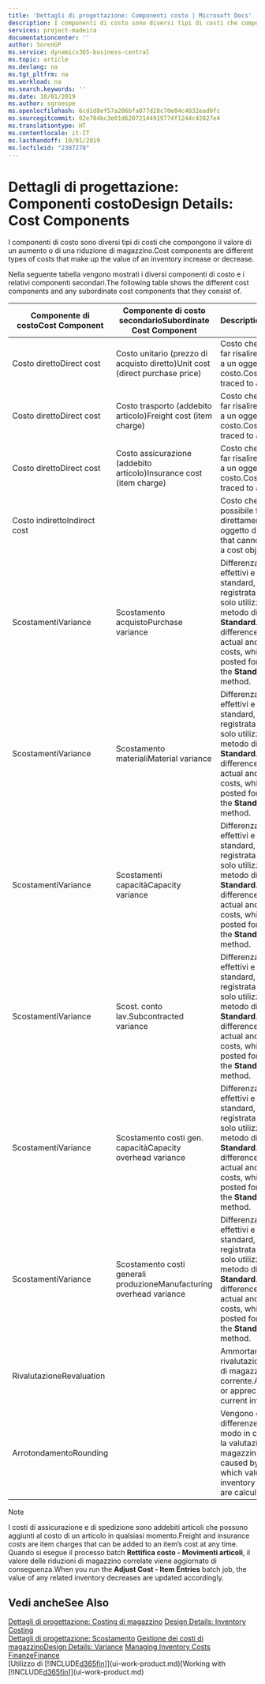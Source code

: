 ```yaml
---
title: 'Dettagli di progettazione: Componenti costo | Microsoft Docs'
description: I componenti di costo sono diversi tipi di costi che compongono il valore di un aumento o di una riduzione di magazzino.
services: project-madeira
documentationcenter: ''
author: SorenGP
ms.service: dynamics365-business-central
ms.topic: article
ms.devlang: na
ms.tgt_pltfrm: na
ms.workload: na
ms.search.keywords: ''
ms.date: 10/01/2019
ms.author: sgroespe
ms.openlocfilehash: 6cd1d8ef57a206bfa077d28c70e04c4032ead0fc
ms.sourcegitcommit: 02e704bc3e01d62072144919774f1244c42827e4
ms.translationtype: HT
ms.contentlocale: it-IT
ms.lasthandoff: 10/01/2019
ms.locfileid: "2307278"
---
```

# <a name="design-details-cost-components"></a><span data-ttu-id="5b7ea-103">Dettagli di progettazione: Componenti costo</span><span class="sxs-lookup"><span data-stu-id="5b7ea-103">Design Details: Cost Components</span></span>
<span data-ttu-id="5b7ea-104">I componenti di costo sono diversi tipi di costi che compongono il valore di un aumento o di una riduzione di magazzino.</span><span class="sxs-lookup"><span data-stu-id="5b7ea-104">Cost components are different types of costs that make up the value of an inventory increase or decrease.</span></span>  

 <span data-ttu-id="5b7ea-105">Nella seguente tabella vengono mostrati i diversi componenti di costo e i relativi componenti secondari.</span><span class="sxs-lookup"><span data-stu-id="5b7ea-105">The following table shows the different cost components and any subordinate cost components that they consist of.</span></span>  

|<span data-ttu-id="5b7ea-106">Componente di costo</span><span class="sxs-lookup"><span data-stu-id="5b7ea-106">Cost Component</span></span>|<span data-ttu-id="5b7ea-107">Componente di costo secondario</span><span class="sxs-lookup"><span data-stu-id="5b7ea-107">Subordinate Cost Component</span></span>|<span data-ttu-id="5b7ea-108">Description</span><span class="sxs-lookup"><span data-stu-id="5b7ea-108">Description</span></span>|  
|--------------------|--------------------------------|---------------------------------------|  
|<span data-ttu-id="5b7ea-109">Costo diretto</span><span class="sxs-lookup"><span data-stu-id="5b7ea-109">Direct cost</span></span>|<span data-ttu-id="5b7ea-110">Costo unitario (prezzo di acquisto diretto)</span><span class="sxs-lookup"><span data-stu-id="5b7ea-110">Unit cost (direct purchase price)</span></span>|<span data-ttu-id="5b7ea-111">Costo che è possibile far risalire direttamente a un oggetto di costo.</span><span class="sxs-lookup"><span data-stu-id="5b7ea-111">Cost that can be traced to a cost object.</span></span>|  
|<span data-ttu-id="5b7ea-112">Costo diretto</span><span class="sxs-lookup"><span data-stu-id="5b7ea-112">Direct cost</span></span>|<span data-ttu-id="5b7ea-113">Costo trasporto (addebito articolo)</span><span class="sxs-lookup"><span data-stu-id="5b7ea-113">Freight cost (item charge)</span></span>|<span data-ttu-id="5b7ea-114">Costo che è possibile far risalire direttamente a un oggetto di costo.</span><span class="sxs-lookup"><span data-stu-id="5b7ea-114">Cost that can be traced to a cost object.</span></span>|  
|<span data-ttu-id="5b7ea-115">Costo diretto</span><span class="sxs-lookup"><span data-stu-id="5b7ea-115">Direct cost</span></span>|<span data-ttu-id="5b7ea-116">Costo assicurazione (addebito articolo)</span><span class="sxs-lookup"><span data-stu-id="5b7ea-116">Insurance cost (item charge)</span></span>|<span data-ttu-id="5b7ea-117">Costo che è possibile far risalire direttamente a un oggetto di costo.</span><span class="sxs-lookup"><span data-stu-id="5b7ea-117">Cost that can be traced to a cost object.</span></span>|  
|<span data-ttu-id="5b7ea-118">Costo indiretto</span><span class="sxs-lookup"><span data-stu-id="5b7ea-118">Indirect cost</span></span>||<span data-ttu-id="5b7ea-119">Costo che non è possibile far risalire direttamente a un oggetto di costo.</span><span class="sxs-lookup"><span data-stu-id="5b7ea-119">Cost that cannot be traced to a cost object.</span></span>|  
|<span data-ttu-id="5b7ea-120">Scostamenti</span><span class="sxs-lookup"><span data-stu-id="5b7ea-120">Variance</span></span>|<span data-ttu-id="5b7ea-121">Scostamento acquisto</span><span class="sxs-lookup"><span data-stu-id="5b7ea-121">Purchase variance</span></span>|<span data-ttu-id="5b7ea-122">Differenza tra costi effettivi e costi standard, che viene registrata per gli articoli solo utilizzando il metodo di costing **Standard**.</span><span class="sxs-lookup"><span data-stu-id="5b7ea-122">The difference between actual and standard costs, which is only posted for items using the **Standard** costing method.</span></span>|  
|<span data-ttu-id="5b7ea-123">Scostamenti</span><span class="sxs-lookup"><span data-stu-id="5b7ea-123">Variance</span></span>|<span data-ttu-id="5b7ea-124">Scostamento materiali</span><span class="sxs-lookup"><span data-stu-id="5b7ea-124">Material variance</span></span>|<span data-ttu-id="5b7ea-125">Differenza tra costi effettivi e costi standard, che viene registrata per gli articoli solo utilizzando il metodo di costing **Standard**.</span><span class="sxs-lookup"><span data-stu-id="5b7ea-125">The difference between actual and standard costs, which is only posted for items using the **Standard** costing method.</span></span>|  
|<span data-ttu-id="5b7ea-126">Scostamenti</span><span class="sxs-lookup"><span data-stu-id="5b7ea-126">Variance</span></span>|<span data-ttu-id="5b7ea-127">Scostamenti capacità</span><span class="sxs-lookup"><span data-stu-id="5b7ea-127">Capacity variance</span></span>|<span data-ttu-id="5b7ea-128">Differenza tra costi effettivi e costi standard, che viene registrata per gli articoli solo utilizzando il metodo di costing **Standard**.</span><span class="sxs-lookup"><span data-stu-id="5b7ea-128">The difference between actual and standard costs, which is only posted for items using the **Standard** costing method.</span></span>|  
|<span data-ttu-id="5b7ea-129">Scostamenti</span><span class="sxs-lookup"><span data-stu-id="5b7ea-129">Variance</span></span>|<span data-ttu-id="5b7ea-130">Scost. conto lav.</span><span class="sxs-lookup"><span data-stu-id="5b7ea-130">Subcontracted variance</span></span>|<span data-ttu-id="5b7ea-131">Differenza tra costi effettivi e costi standard, che viene registrata per gli articoli solo utilizzando il metodo di costing **Standard**.</span><span class="sxs-lookup"><span data-stu-id="5b7ea-131">The difference between actual and standard costs, which is only posted for items using the **Standard** costing method.</span></span>|  
|<span data-ttu-id="5b7ea-132">Scostamenti</span><span class="sxs-lookup"><span data-stu-id="5b7ea-132">Variance</span></span>|<span data-ttu-id="5b7ea-133">Scostamento costi gen. capacità</span><span class="sxs-lookup"><span data-stu-id="5b7ea-133">Capacity overhead variance</span></span>|<span data-ttu-id="5b7ea-134">Differenza tra costi effettivi e costi standard, che viene registrata per gli articoli solo utilizzando il metodo di costing **Standard**.</span><span class="sxs-lookup"><span data-stu-id="5b7ea-134">The difference between actual and standard costs, which is only posted for items using the **Standard** costing method.</span></span>|  
|<span data-ttu-id="5b7ea-135">Scostamenti</span><span class="sxs-lookup"><span data-stu-id="5b7ea-135">Variance</span></span>|<span data-ttu-id="5b7ea-136">Scostamento costi generali produzione</span><span class="sxs-lookup"><span data-stu-id="5b7ea-136">Manufacturing overhead variance</span></span>|<span data-ttu-id="5b7ea-137">Differenza tra costi effettivi e costi standard, che viene registrata per gli articoli solo utilizzando il metodo di costing **Standard**.</span><span class="sxs-lookup"><span data-stu-id="5b7ea-137">The difference between actual and standard costs, which is only posted for items using the **Standard** costing method.</span></span>|  
|<span data-ttu-id="5b7ea-138">Rivalutazione</span><span class="sxs-lookup"><span data-stu-id="5b7ea-138">Revaluation</span></span>||<span data-ttu-id="5b7ea-139">Ammortamento o rivalutazione del valore di magazzino corrente.</span><span class="sxs-lookup"><span data-stu-id="5b7ea-139">A depreciation or appreciation of the current inventory value.</span></span>|  
|<span data-ttu-id="5b7ea-140">Arrotondamento</span><span class="sxs-lookup"><span data-stu-id="5b7ea-140">Rounding</span></span>||<span data-ttu-id="5b7ea-141">Vengono calcolate le differenze causate dal modo in cui diminuisce la valutazione del magazzino.</span><span class="sxs-lookup"><span data-stu-id="5b7ea-141">Residuals caused by the way in which valuation of inventory decreases are calculated.</span></span>|  

> [!NOTE]  
>  <span data-ttu-id="5b7ea-142">I costi di assicurazione e di spedizione sono addebiti articoli che possono aggiunti al costo di un articolo in qualsiasi momento.</span><span class="sxs-lookup"><span data-stu-id="5b7ea-142">Freight and insurance costs are item charges that can be added to an item’s cost at any time.</span></span> <span data-ttu-id="5b7ea-143">Quando si esegue il processo batch **Rettifica costo - Movimenti articoli**, il valore delle riduzioni di magazzino correlate viene aggiornato di conseguenza.</span><span class="sxs-lookup"><span data-stu-id="5b7ea-143">When you run the **Adjust Cost - Item Entries** batch job, the value of any related inventory decreases are updated accordingly.</span></span>  

## <a name="see-also"></a><span data-ttu-id="5b7ea-144">Vedi anche</span><span class="sxs-lookup"><span data-stu-id="5b7ea-144">See Also</span></span>  
 <span data-ttu-id="5b7ea-145">[Dettagli di progettazione: Costing di magazzino](design-details-inventory-costing.md) </span><span class="sxs-lookup"><span data-stu-id="5b7ea-145">[Design Details: Inventory Costing](design-details-inventory-costing.md) </span></span>  
 <span data-ttu-id="5b7ea-146">[Dettagli di progettazione: Scostamento](design-details-variance.md) [Gestione dei costi di magazzino](finance-manage-inventory-costs.md)</span><span class="sxs-lookup"><span data-stu-id="5b7ea-146">[Design Details: Variance](design-details-variance.md) [Managing Inventory Costs](finance-manage-inventory-costs.md)</span></span>  
 [<span data-ttu-id="5b7ea-147">Finanze</span><span class="sxs-lookup"><span data-stu-id="5b7ea-147">Finance</span></span>](finance.md)  
 <span data-ttu-id="5b7ea-148">[Utilizzo di [!INCLUDE[d365fin](includes/d365fin_md.md)]](ui-work-product.md)</span><span class="sxs-lookup"><span data-stu-id="5b7ea-148">[Working with [!INCLUDE[d365fin](includes/d365fin_md.md)]](ui-work-product.md)</span></span>  
